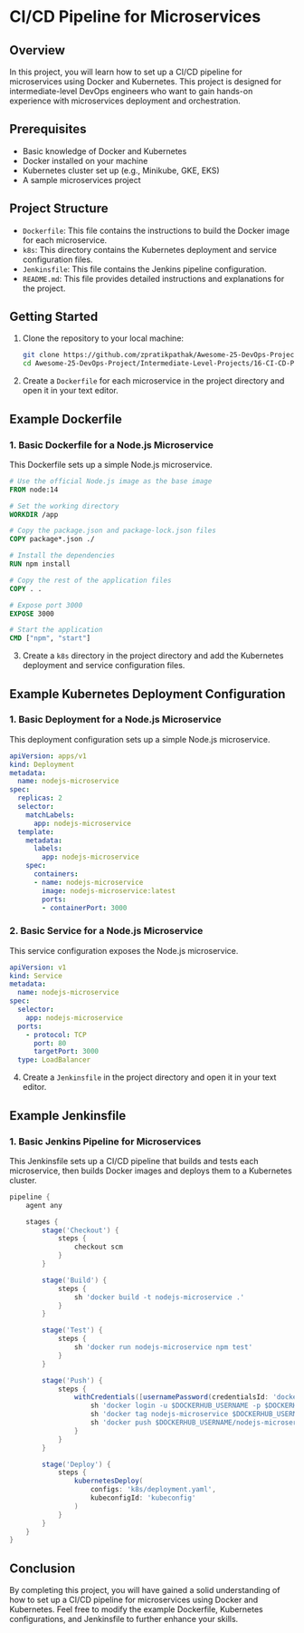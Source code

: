 # CI/CD Pipeline for Microservices

## Overview

In this project, you will learn how to set up a CI/CD pipeline for microservices using Docker and Kubernetes. This project is designed for intermediate-level DevOps engineers who want to gain hands-on experience with microservices deployment and orchestration.

## Prerequisites

- Basic knowledge of Docker and Kubernetes
- Docker installed on your machine
- Kubernetes cluster set up (e.g., Minikube, GKE, EKS)
- A sample microservices project

## Project Structure

- `Dockerfile`: This file contains the instructions to build the Docker image for each microservice.
- `k8s`: This directory contains the Kubernetes deployment and service configuration files.
- `Jenkinsfile`: This file contains the Jenkins pipeline configuration.
- `README.md`: This file provides detailed instructions and explanations for the project.

## Getting Started

1. Clone the repository to your local machine:
   ```bash
   git clone https://github.com/zpratikpathak/Awesome-25-DevOps-Project.git
   cd Awesome-25-DevOps-Project/Intermediate-Level-Projects/16-CI-CD-Pipeline-for-Microservices
   ```

2. Create a `Dockerfile` for each microservice in the project directory and open it in your text editor.

## Example Dockerfile

### 1. Basic Dockerfile for a Node.js Microservice

This Dockerfile sets up a simple Node.js microservice.

```Dockerfile
# Use the official Node.js image as the base image
FROM node:14

# Set the working directory
WORKDIR /app

# Copy the package.json and package-lock.json files
COPY package*.json ./

# Install the dependencies
RUN npm install

# Copy the rest of the application files
COPY . .

# Expose port 3000
EXPOSE 3000

# Start the application
CMD ["npm", "start"]
```

3. Create a `k8s` directory in the project directory and add the Kubernetes deployment and service configuration files.

## Example Kubernetes Deployment Configuration

### 1. Basic Deployment for a Node.js Microservice

This deployment configuration sets up a simple Node.js microservice.

```yaml
apiVersion: apps/v1
kind: Deployment
metadata:
  name: nodejs-microservice
spec:
  replicas: 2
  selector:
    matchLabels:
      app: nodejs-microservice
  template:
    metadata:
      labels:
        app: nodejs-microservice
    spec:
      containers:
      - name: nodejs-microservice
        image: nodejs-microservice:latest
        ports:
        - containerPort: 3000
```

### 2. Basic Service for a Node.js Microservice

This service configuration exposes the Node.js microservice.

```yaml
apiVersion: v1
kind: Service
metadata:
  name: nodejs-microservice
spec:
  selector:
    app: nodejs-microservice
  ports:
    - protocol: TCP
      port: 80
      targetPort: 3000
  type: LoadBalancer
```

4. Create a `Jenkinsfile` in the project directory and open it in your text editor.

## Example Jenkinsfile

### 1. Basic Jenkins Pipeline for Microservices

This Jenkinsfile sets up a CI/CD pipeline that builds and tests each microservice, then builds Docker images and deploys them to a Kubernetes cluster.

```groovy
pipeline {
    agent any

    stages {
        stage('Checkout') {
            steps {
                checkout scm
            }
        }

        stage('Build') {
            steps {
                sh 'docker build -t nodejs-microservice .'
            }
        }

        stage('Test') {
            steps {
                sh 'docker run nodejs-microservice npm test'
            }
        }

        stage('Push') {
            steps {
                withCredentials([usernamePassword(credentialsId: 'dockerhub-credentials', usernameVariable: 'DOCKERHUB_USERNAME', passwordVariable: 'DOCKERHUB_PASSWORD')]) {
                    sh 'docker login -u $DOCKERHUB_USERNAME -p $DOCKERHUB_PASSWORD'
                    sh 'docker tag nodejs-microservice $DOCKERHUB_USERNAME/nodejs-microservice:latest'
                    sh 'docker push $DOCKERHUB_USERNAME/nodejs-microservice:latest'
                }
            }
        }

        stage('Deploy') {
            steps {
                kubernetesDeploy(
                    configs: 'k8s/deployment.yaml',
                    kubeconfigId: 'kubeconfig'
                )
            }
        }
    }
}
```

## Conclusion

By completing this project, you will have gained a solid understanding of how to set up a CI/CD pipeline for microservices using Docker and Kubernetes. Feel free to modify the example Dockerfile, Kubernetes configurations, and Jenkinsfile to further enhance your skills.
